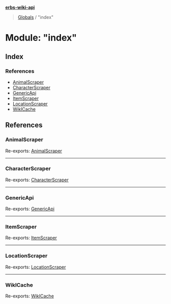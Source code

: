 **[erbs-wiki-api](../README.md)**

> [Globals](../globals.md) / "index"

# Module: "index"

## Index

### References

* [AnimalScraper](_index_.md#animalscraper)
* [CharacterScraper](_index_.md#characterscraper)
* [GenericApi](_index_.md#genericapi)
* [ItemScraper](_index_.md#itemscraper)
* [LocationScraper](_index_.md#locationscraper)
* [WikICache](_index_.md#wikicache)

## References

### AnimalScraper

Re-exports: [AnimalScraper](../classes/_scrapers_animals_.animalscraper.md)

___

### CharacterScraper

Re-exports: [CharacterScraper](../classes/_scrapers_character_.characterscraper.md)

___

### GenericApi

Re-exports: [GenericApi](../classes/_api_generic_.genericapi.md)

___

### ItemScraper

Re-exports: [ItemScraper](../classes/_scrapers_item_.itemscraper.md)

___

### LocationScraper

Re-exports: [LocationScraper](../classes/_scrapers_locations_.locationscraper.md)

___

### WikICache

Re-exports: [WikICache](../classes/_utils_wikicache_.wikicache.md)
